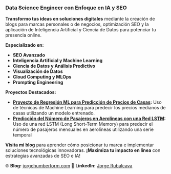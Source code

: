 ### Data Science Engineer con Enfoque en IA y SEO

**Transformo tus ideas en soluciones digitales** mediante la creación de blogs para marcas personales o de negocios, optimización SEO y la aplicación de Inteligencia Artificial y Ciencia de Datos para potenciar tu presencia online. 

**Especializado en:**
- **SEO Avanzado**
- **Inteligencia Artificial y Machine Learning**
- **Ciencia de Datos y Análisis Predictivo**
- **Visualización de Datos**
- **Cloud Computing y MLOps**
- **Prompting Engineering**

**Proyectos Destacados:**
- **[Proyecto de Regresión ML para Predicción de Precios de Casas](https://github.com/GeorgeHumbert/Regresion-ML-tradicional):** Uso de técnicas de Machine Learning para predecir los precios medianos de casas utilizando un modelo entrenado.
- **[Predicción del Número de Pasajeros en Aerolíneas con una Red LSTM](https://github.com/GeorgeHumbert/Regresion-DL-tradicional):** Uso de una red LSTM (Long Short-Term Memory) para predecir el número de pasajeros mensuales en aerolíneas utilizando una serie temporal

**Visita mi blog** para aprender cómo posicionar tu marca e implementar soluciones tecnológicas innovadoras. **¡Maximiza tu impacto en línea** con estrategias avanzadas de SEO e IA!

 🌐 **Blog:** [jorgehumbertorm.com]([https://tublog.com](https://jorgehumbertorm.com/))   
🔗 **LinkedIn:** [Jorge Rubalcava]([https://linkedin.com/in/tuusuario](https://www.linkedin.com/in/jorge-humberto-rubalcava-moreno-977a3b1bb/?originalSubdomain=mx))
